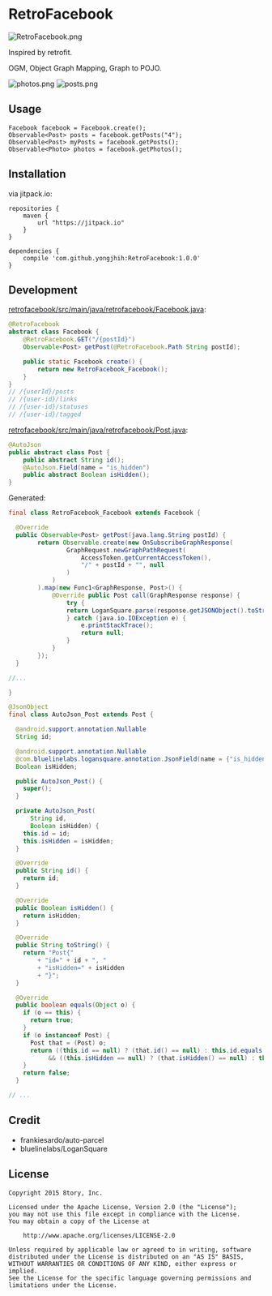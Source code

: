 # RetroFacebook

![RetroFacebook.png](art/retrofacebook.png)

Inspired by retrofit.

OGM, Object Graph Mapping, Graph to POJO.

![photos.png](art/screenshot-photos.png)
![posts.png](art/screenshot-posts.png)

## Usage

```
Facebook facebook = Facebook.create();
Observable<Post> posts = facebook.getPosts("4");
Observable<Post> myPosts = facebook.getPosts();
Observable<Photo> photos = facebook.getPhotos();
```

## Installation

via jitpack.io:

```
repositories {
    maven {
        url "https://jitpack.io"
    }
}

dependencies {
    compile 'com.github.yongjhih:RetroFacebook:1.0.0'
}
```

## Development

[retrofacebook/src/main/java/retrofacebook/Facebook.java](retrofacebook/src/main/java/retrofacebook/Facebook.java):

```java
@RetroFacebook
abstract class Facebook {
    @RetroFacebook.GET("/{postId}")
    Observable<Post> getPost(@RetroFacebook.Path String postId);

    public static Facebook create() {
        return new RetroFacebook_Facebook();
    }
}
// /{userId}/posts
// /{user-id}/links
// /{user-id}/statuses
// /{user-id}/tagged
```

[retrofacebook/src/main/java/retrofacebook/Post.java](retrofacebook/src/main/java/retrofacebook/Post.java):
```java
@AutoJson
public abstract class Post {
    public abstract String id();
    @AutoJson.Field(name = "is_hidden")
    public abstract Boolean isHidden();
}
```

Generated:

```java
final class RetroFacebook_Facebook extends Facebook {

  @Override
  public Observable<Post> getPost(java.lang.String postId) {
        return Observable.create(new OnSubscribeGraphResponse(
                GraphRequest.newGraphPathRequest(
                    AccessToken.getCurrentAccessToken(),
                    "/" + postId + "", null
                )
            )
        ).map(new Func1<GraphResponse, Post>() {
            @Override public Post call(GraphResponse response) {
                try {
                return LoganSquare.parse(response.getJSONObject().toString(), AutoJson_Post.class);
                } catch (java.io.IOException e) {
                    e.printStackTrace();
                    return null;
                }
            }
        });
  }

//...

}
```

```java
@JsonObject
final class AutoJson_Post extends Post {

  @android.support.annotation.Nullable
  String id;

  @android.support.annotation.Nullable
  @com.bluelinelabs.logansquare.annotation.JsonField(name = {"is_hidden"})
  Boolean isHidden;

  public AutoJson_Post() {
    super();
  }

  private AutoJson_Post(
      String id,
      Boolean isHidden) {
    this.id = id;
    this.isHidden = isHidden;
  }

  @Override
  public String id() {
    return id;
  }

  @Override
  public Boolean isHidden() {
    return isHidden;
  }

  @Override
  public String toString() {
    return "Post{"
        + "id=" + id + ", "
        + "isHidden=" + isHidden
        + "}";
  }

  @Override
  public boolean equals(Object o) {
    if (o == this) {
      return true;
    }
    if (o instanceof Post) {
      Post that = (Post) o;
      return ((this.id == null) ? (that.id() == null) : this.id.equals(that.id()))
           && ((this.isHidden == null) ? (that.isHidden() == null) : this.isHidden.equals(that.isHidden()));
    }
    return false;
  }

// ...
```

## Credit

* frankiesardo/auto-parcel
* bluelinelabs/LoganSquare

## License

```
Copyright 2015 8tory, Inc.

Licensed under the Apache License, Version 2.0 (the "License");
you may not use this file except in compliance with the License.
You may obtain a copy of the License at

    http://www.apache.org/licenses/LICENSE-2.0

Unless required by applicable law or agreed to in writing, software
distributed under the License is distributed on an "AS IS" BASIS,
WITHOUT WARRANTIES OR CONDITIONS OF ANY KIND, either express or implied.
See the License for the specific language governing permissions and
limitations under the License.
```

